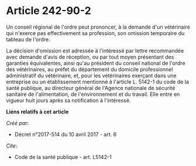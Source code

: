 # Article 242-90-2

Un conseil régional de l'ordre peut prononcer, à la demande d'un vétérinaire qui n'exerce pas effectivement sa profession,
son omission temporaire du tableau de l'ordre.

La décision d'omission est adressée à l'intéressé par lettre recommandée avec demande d'avis de réception, ou par tout moyen
présentant des garanties équivalentes, ainsi qu'au président du conseil national de l'ordre des vétérinaires, au préfet du
département du domicile professionnel administratif du vétérinaire, et, pour les vétérinaires exerçant dans une entreprise ou
un établissement mentionné à l'article L. 5142-1 du code de la santé publique, au directeur général de l'Agence nationale de
sécurité sanitaire de l'alimentation, de l'environnement et du travail. Elle entre en vigueur huit jours après sa
notification à l'intéressé.

**Liens relatifs à cet article**

_Créé par_:

  - Décret n°2017-514 du 10 avril 2017 - art. 6

_Cite_:

  - Code de la santé publique - art. L5142-1
